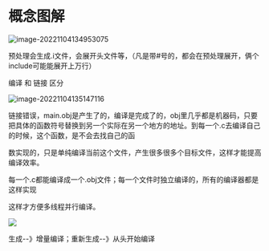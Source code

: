 # 概念图解

![image-20221104134953075](C:\Users\23614\AppData\Roaming\Typora\typora-user-images\image-20221104134953075.png)

预处理会生成.i文件，会展开头文件等，（凡是带#号的，都会在预处理展开，俩个include可能能展开上万行）





编译 和 链接 区分

![image-20221104135147116](C:\Users\23614\AppData\Roaming\Typora\typora-user-images\image-20221104135147116.png)

链接错误，main.obj是产生了的，编译是完成了的，obj里几乎都是机器码，只要把具体的函数符号替换到另一个实际在另一个地方的地址。到每一个.c去编译自己的时候，这个函数，是不会去找自己的函

数实现的，只是单纯编译当前这个文件，产生很多很多个目标文件，这样才能提高编译效率。

每一个.c都能编译成一个.obj文件；每一个文件时独立编译的，所有的编译器都是这样实现

这样才方便多线程并行编译。

![](C:\Users\23614\Desktop\C语言\image\生成重新生成.png)

 生成--》增量编译；重新生成--》从头开始编译































